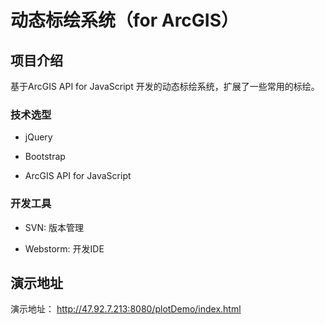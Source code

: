 # 动态标绘系统（for ArcGIS）

## 项目介绍

基于ArcGIS API for JavaScript 开发的动态标绘系统，扩展了一些常用的标绘。

### 技术选型

* jQuery

* Bootstrap

* ArcGIS API for JavaScript

### 开发工具

* SVN: 版本管理

* Webstorm: 开发IDE

## 演示地址

演示地址： http://47.92.7.213:8080/plotDemo/index.html
